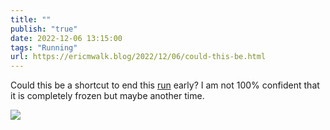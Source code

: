 ```yaml
---
title: ""
publish: "true"
date: 2022-12-06 13:15:00
tags: "Running"
url: https://ericmwalk.blog/2022/12/06/could-this-be.html
---
```


Could this be a shortcut to end this [run](http://www.strava.com/activities/8215604733) early? I am not 100% confident that it is completely frozen but maybe another time.

![](https://ericmwalk.blog/uploads/2022/35a3f4cddc.jpg)